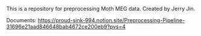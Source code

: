 This is a repository for preprocessing Moth MEG data. Created by Jerry Jin.

Documents: https://proud-sink-994.notion.site/Preprocessing-Pipeline-31696e21aad846648bab4672ce200eb9?pvs=4
